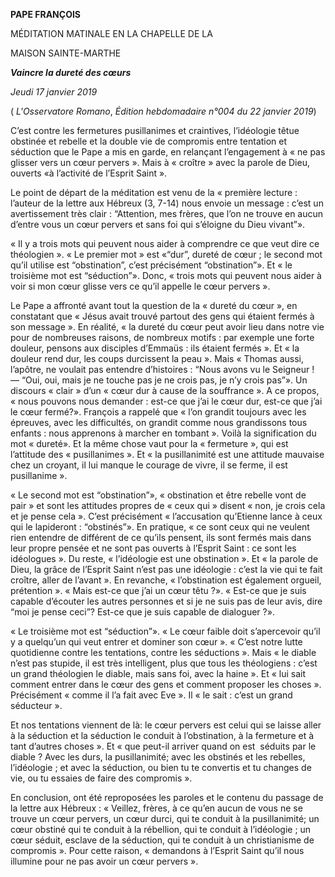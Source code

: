 **PAPE FRANÇOIS**

MÉDITATION MATINALE EN LA CHAPELLE DE LA

MAISON SAINTE-MARTHE

***Vaincre la dureté des cœurs***

*Jeudi 17 janvier 2019*

( *L'Osservatore Romano*, *Édition hebdomadaire n°004 du 22 janvier 2019*)

C’est contre les fermetures pusillanimes et craintives, l’idéologie têtue obstinée et rebelle et la double vie de compromis entre tentation et séduction que le Pape a mis en garde, en relançant l’engagement à « ne pas glisser vers un cœur pervers ». Mais à « croître » avec la parole de Dieu, ouverts «à l’activité de l’Esprit Saint ».

Le point de départ de la méditation est venu de la « première lecture : l’auteur de la lettre aux Hébreux (3, 7-14) nous envoie un message : c’est un avertissement très clair : “Attention, mes frères, que l’on ne trouve en aucun d’entre vous un cœur pervers et sans foi qui s’éloigne du Dieu vivant”».

« Il y a trois mots qui peuvent nous aider à comprendre ce que veut dire ce théologien ». « Le premier mot » est «“dur”, dureté de cœur ; le second mot qu’il utilise est “obstination”, c’est précisément “obstination”». Et « le troisième mot est “séduction”». Donc, « trois mots qui peuvent nous aider à voir si mon cœur glisse vers ce qu’il appelle le cœur pervers ».

Le Pape a affronté avant tout la question de la « dureté du cœur », en constatant que « Jésus avait trouvé partout des gens qui étaient fermés à son message ». En réalité, « la dureté du cœur peut avoir lieu dans notre vie pour de nombreuses raisons, de nombreux motifs : par exemple une forte douleur, pensons aux disciples d’Emmaüs : ils étaient fermés ». Et « la douleur rend dur, les coups durcissent la peau ». Mais « Thomas aussi, l’apôtre, ne voulait pas entendre d’histoires : “Nous avons vu le Seigneur ! — “Oui, oui, mais je ne touche pas je ne crois pas, je n’y crois pas”». Un discours « clair » d’un « cœur dur à cause de la souffrance ». A ce propos, « nous pouvons nous demander : est-ce que j’ai le cœur dur, est-ce que j’ai le cœur fermé?». François a rappelé que « l’on grandit toujours avec les épreuves, avec les difficultés, on grandit comme nous grandissons tous enfants : nous apprenons à marcher en tombant ». Voilà la signification du mot « dureté». Et la même chose vaut pour la « fermeture », qui est l’attitude des « pusillanimes ». Et « la pusillanimité est une attitude mauvaise chez un croyant, il lui manque le courage de vivre, il se ferme, il est pusillanime ».

« Le second mot est “obstination”», « obstination et être rebelle vont de pair » et sont les attitudes propres de « ceux qui » disent « non, je crois cela et je pense cela ». C’est précisément « l’accusation qu’Etienne lance à ceux qui le lapideront : “obstinés”». En pratique, « ce sont ceux qui ne veulent rien entendre de différent de ce qu’ils pensent, ils sont fermés mais dans leur propre pensée et ne sont pas ouverts à l’Esprit Saint : ce sont les idéologues ». Du reste, « l’idéologie est une obstination ». Et « la parole de Dieu, la grâce de l’Esprit Saint n’est pas une idéologie : c’est la vie qui te fait croître, aller de l’avant ». En revanche, « l’obstination est également orgueil, prétention ». « Mais est-ce que j’ai un cœur têtu ?». « Est-ce que je suis capable d’écouter les autres personnes et si je ne suis pas de leur avis, dire “moi je pense ceci”? Est-ce que je suis capable de dialoguer ?».

« Le troisième mot est “séduction”». « Le cœur faible doit s’apercevoir qu’il y a quelqu’un qui veut entrer et dominer son cœur ». « C’est notre lutte quotidienne contre les tentations, contre les séductions ». Mais « le diable n’est pas stupide, il est très intelligent, plus que tous les théologiens : c’est un grand théologien le diable, mais sans foi, avec la haine ». Et « lui sait comment entrer dans le cœur des gens et comment proposer les choses ». Précisément « comme il l’a fait avec Eve ». Il « le sait : c’est un grand séducteur ».

Et nos tentations viennent de là: le cœur pervers est celui qui se laisse aller à la séduction et la séduction le conduit à l’obstination, à la fermeture et à tant d’autres choses ». Et « que peut-il arriver quand on est  séduits par le diable ? Avec les durs, la pusillanimité; avec les obstinés et les rebelles, l’idéologie ; et avec la séduction, ou bien tu te convertis et tu changes de vie, ou tu essaies de faire des compromis ».

En conclusion, ont été reproposées les paroles et le contenu du passage de la lettre aux Hébreux : « Veillez, frères, à ce qu’en aucun de vous ne se trouve un cœur pervers, un cœur durci, qui te conduit à la pusillanimité; un cœur obstiné qui te conduit à la rébellion, qui te conduit à l’idéologie ; un cœur séduit, esclave de la séduction, qui te conduit à un christianisme de compromis ». Pour cette raison, « demandons à l’Esprit Saint qu’il nous illumine pour ne pas avoir un cœur pervers ».